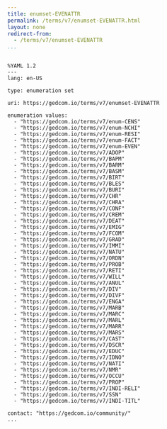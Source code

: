 ```yaml
---
title: enumset-EVENATTR
permalink: /terms/v7/enumset-EVENATTR.html
layout: none
redirect-from:
  - /terms/v7/enumset-EVENATTR
...
```


```

%YAML 1.2
---
lang: en-US

type: enumeration set

uri: https://gedcom.io/terms/v7/enumset-EVENATTR

enumeration values:
  - "https://gedcom.io/terms/v7/enum-CENS"
  - "https://gedcom.io/terms/v7/enum-NCHI"
  - "https://gedcom.io/terms/v7/enum-RESI"
  - "https://gedcom.io/terms/v7/enum-FACT"
  - "https://gedcom.io/terms/v7/enum-EVEN"
  - "https://gedcom.io/terms/v7/ADOP"
  - "https://gedcom.io/terms/v7/BAPM"
  - "https://gedcom.io/terms/v7/BARM"
  - "https://gedcom.io/terms/v7/BASM"
  - "https://gedcom.io/terms/v7/BIRT"
  - "https://gedcom.io/terms/v7/BLES"
  - "https://gedcom.io/terms/v7/BURI"
  - "https://gedcom.io/terms/v7/CHR"
  - "https://gedcom.io/terms/v7/CHRA"
  - "https://gedcom.io/terms/v7/CONF"
  - "https://gedcom.io/terms/v7/CREM"
  - "https://gedcom.io/terms/v7/DEAT"
  - "https://gedcom.io/terms/v7/EMIG"
  - "https://gedcom.io/terms/v7/FCOM"
  - "https://gedcom.io/terms/v7/GRAD"
  - "https://gedcom.io/terms/v7/IMMI"
  - "https://gedcom.io/terms/v7/NATU"
  - "https://gedcom.io/terms/v7/ORDN"
  - "https://gedcom.io/terms/v7/PROB"
  - "https://gedcom.io/terms/v7/RETI"
  - "https://gedcom.io/terms/v7/WILL"
  - "https://gedcom.io/terms/v7/ANUL"
  - "https://gedcom.io/terms/v7/DIV"
  - "https://gedcom.io/terms/v7/DIVF"
  - "https://gedcom.io/terms/v7/ENGA"
  - "https://gedcom.io/terms/v7/MARB"
  - "https://gedcom.io/terms/v7/MARC"
  - "https://gedcom.io/terms/v7/MARL"
  - "https://gedcom.io/terms/v7/MARR"
  - "https://gedcom.io/terms/v7/MARS"
  - "https://gedcom.io/terms/v7/CAST"
  - "https://gedcom.io/terms/v7/DSCR"
  - "https://gedcom.io/terms/v7/EDUC"
  - "https://gedcom.io/terms/v7/IDNO"
  - "https://gedcom.io/terms/v7/NATI"
  - "https://gedcom.io/terms/v7/NMR"
  - "https://gedcom.io/terms/v7/OCCU"
  - "https://gedcom.io/terms/v7/PROP"
  - "https://gedcom.io/terms/v7/INDI-RELI"
  - "https://gedcom.io/terms/v7/SSN"
  - "https://gedcom.io/terms/v7/INDI-TITL"

contact: "https://gedcom.io/community/"
...

```
